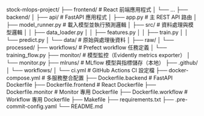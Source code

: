 stock-mlops-project/
├── frontend/                # React 前端應用程式
│   └── ...
├── backend/
│   ├── api/                     # FastAPI 應用程式
│   ├── app.py                   # 主 REST API 路由
│   ├── model_runner.py          # 載入模型並執行預測邏輯
│   ├── src/                     # 資料處理與模型邏輯
│   │   ├── data_loader.py
│   │   ├── features.py
│   │   ├── train.py
│   │   └── predict.py
│   └── data/                    # 原始與處理後資料
│       ├── raw/
│       └── processed/
├── workflows/               # Prefect workflow 任務定義
│   └── training_flow.py
├── monitor/                 # 模型監控（Evidently metrics exporter）
│   └── monitor.py
├── mlruns/                  # MLflow 模型與指標儲存（本地）
├── .github/
│   └── workflows/
│       └── ci.yml           # GitHub Actions CI 設定檔
├── docker-compose.yml       # 多服務整合配置
├── Dockerfile.backend       # FastAPI Dockerfile
├── Dockerfile.frontend      # React Dockerfile
├── Dockerfile.monitor      # Monitor 專用 Dockerfile
├── Dockerfile.workflow     # Workflow 專用 Dockerfile
├── Makefile
├── requirements.txt
├── .pre-commit-config.yaml
└── README.md

